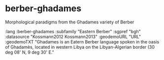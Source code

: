 # berber-ghadames
Morphological paradigms from the Ghadames variety of Berber

 :lang :berber-ghadames
 :subfamily "Eastern Berber"
 :sgpref "bgh"
 :datasource "Kossmann2012 Kossmann2013" 
 :geodemoURL "URL"
 :geodemoTXT "Ghadames is an Eatern Berber language spoken in the oasis of Ghadamès, located in western Libya on the Libyan-Algerian border (30 deg 08' N, 9 deg 30'  E."

